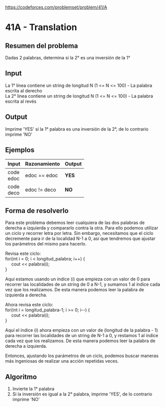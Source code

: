 https://codeforces.com/problemset/problem/41/A

# 41A - Translation

## Resumen del problema
Dadas 2 palabras, determina si la 2° es una inversión de la 1°

## Input
La 1° línea contiene un string de longitud N (1 <= N <= 100) - La palabra escrita al derecho \
La 2° línea contiene un string de longitud N (1 <= N <= 100) - La palabra escrita al revés

## Output
Imprime 'YES' si la 1° palabra es una inversión de la 2°, de lo contrario imprime 'NO'

## Ejemplos
| Input              | Razonamiento  | Output    |
| ------------------ | :------------ | --------- |
| code <br> edoc     | edoc == edoc  | **YES**   |
| code <br> deco     | edoc != deco  | **NO**    |

## Forma de resolverlo
Para este problema debemos leer cualquiera de las dos palabras de derecha a izquierda y compararlo contra la otra.
Para ello podemos utilizar un ciclo y recorrer letra por letra. Sin embargo, necesitamos que el ciclo decremente para ir de la localidad N-1 a 0, así que tendremos que ajustar los parámetros del mismo para hacerlo.

Revisa este ciclo: \
for(int i = 0; i < longitud_palabra; i++) { \
&nbsp;&nbsp;&nbsp;&nbsp; cout << palabra(i); \
}

Aquí estamos usando un índice (i) que empieza con un valor de 0 para recorrer las localidades de un string de 0 a N-1, y sumamos 1 al índice cada vez que los realizamos. De esta manera podemos leer la palabra de izquierda a derecha. 

Ahora revisa este ciclo: \
for(int i = longitud_palabra-1; i >= 0; i--) { \
&nbsp;&nbsp;&nbsp;&nbsp; cout << palabra(i); \
}

Aquí el índice (i) ahora empieza con un valor de (longitud de la palabra - 1) para recorrer las localidades de un string de N-1 a 0, y restamos 1 al índice cada vez que los realizamos. De esta manera podemos leer la palabra de derecha a izquierda.

Entonces, ajustando los parámetros de un ciclo, podemos buscar maneras más ingeniosas de realizar una acción repetidas veces.

## Algoritmo
1) Invierte la 1° palabra
2) Si la inversión es igual a la 2° palabra, imprime 'YES', de lo contrario imprime 'NO'
